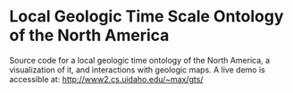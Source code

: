 # Local Geologic Time Scale Ontology of the North America
Source code for a local geologic time ontology of the North America, a visualization of it, and interactions with geologic maps. 
A live demo is accessible at: http://www2.cs.uidaho.edu/~max/gts/
